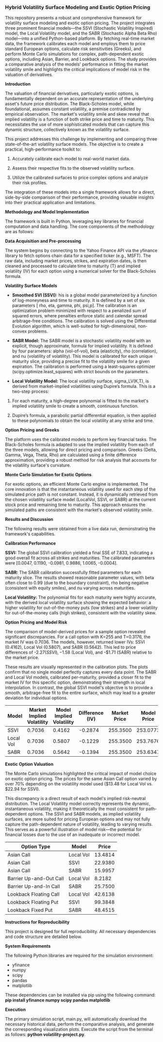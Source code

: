 ### **Hybrid Volatility Surface Modeling and Exotic Option Pricing**

This repository presents a robust and comprehensive framework for volatility surface modeling and exotic option pricing. The project integrates three prominent financial models—the SSVI (Stochastic Volatility Inspired) model, the Local Volatility model, and the SABR (Stochastic Alpha Beta Rho) model—into a unified Python-based platform. By fetching real-time market data, the framework calibrates each model and employs them to price standard European options, calculate risk sensitivities (Greeks), and perform Monte Carlo simulations for complex, path-dependent exotic options, including Asian, Barrier, and Lookback options. The study provides a comparative analysis of the models' performance in fitting the market volatility smile and highlights the critical implications of model risk in the valuation of derivatives. 

**Introduction**

The valuation of financial derivatives, particularly exotic options, is fundamentally dependent on an accurate representation of the underlying asset's future price distribution. The Black-Scholes model, while foundational, assumes constant volatility, a premise contradicted by empirical observation. The market's volatility smile and skew reveal that implied volatility is a function of both strike price and time to maturity. This necessitates the use of more sophisticated models that can capture this dynamic structure, collectively known as the volatility surface.

This project addresses this challenge by implementing and comparing three state-of-the-art volatility surface models. The objective is to create a practical, high-performance toolkit to:

1. Accurately calibrate each model to real-world market data.

2. Assess their respective fits to the observed volatility surface.

3. Utilize the calibrated surfaces to price complex options and analyze their risk profiles.

The integration of these models into a single framework allows for a direct, side-by-side comparison of their performance, providing valuable insights into their practical application and limitations.

**Methodology and Model Implementation**

The framework is built in Python, leveraging key libraries for financial computation and data handling. The core components of the methodology are as follows:

**Data Acquisition and Pre-processing**

The system begins by connecting to the Yahoo Finance API via the yfinance library to fetch options chain data for a specified ticker (e.g., MSFT). The raw data, including market prices, strikes, and expiration dates, is then cleaned and processed to calculate time to maturity (T) and implied volatility (IV) for each option using a numerical solver for the Black-Scholes formula.

**Volatility Surface Models**

* **Smoothed SVI (SSVI):** his is a global model parameterized by a function of log-moneyness and time to maturity. It is defined by a set of six parameters [
rho,
eta,
gamma,
phi,
psi,p]. The calibration is an optimization problem minimized with respect to a penalized sum of squared errors, where penalties enforce static and calendar spread arbitrage-free conditions. The calibration is solved using the Differential Evolution algorithm, which is well-suited for high-dimensional, non-convex problems.

* **SABR Model:** The SABR model is a stochastic volatility model with an explicit, though approximate, formula for implied volatility. It is defined by four parameters: alpha (vol-of-vol), beta (elasticity), rho (correlation), and nu (volatility of volatility). This model is calibrated for each unique maturity slice, providing a precise fit to the volatility smile for a given expiration. The calibration is performed using a least-squares optimizer (scipy.optimize.least_squares) with strict bounds on the parameters.

* **Local Volatility Model:** The local volatility surface, 
sigma_LV(K,T), is derived from market-implied volatilities using Dupire’s formula. This is a two-step process:

1. For each maturity, a high-degree polynomial is fitted to the market's implied volatility smile to create a smooth, continuous function.

2. Dupire’s formula, a parabolic partial differential equation, is then applied to these polynomials to obtain the local volatility at any strike and time.

**Option Pricing and Greeks** 

The platform uses the calibrated models to perform key financial tasks. The Black-Scholes formula is adapted to use the implied volatility from each of the three models, allowing for direct pricing and comparison. Greeks (Delta, Gamma, Vega, Theta, Rho) are calculated using a finite difference approximation, providing a robust method for risk analysis that accounts for the volatility surface's curvature.

**Monte Carlo Simulation for Exotic Options**

For exotic options, an efficient Monte Carlo engine is implemented. The core innovation is that the instantaneous volatility used for each step of the simulated price path is not constant. Instead, it is dynamically retrieved from the chosen volatility surface model (LocalVol, SSVI, or SABR) at the current stock price and remaining time to maturity. This approach ensures the simulated paths are consistent with the market's observed volatility smile.

**Results and Discussion**

The following results were obtained from a live data run, demonstrating the framework's capabilities.

**Calibration Performance**

**SSVI:** The global SSVI calibration yielded a final SSE of 7.833, indicating a good overall fit across all strikes and maturities. The calibrated parameters were [0.0047, 0.1190, -0.0981, 0.9886, 1.0065, -0.0004].

**SABR:** The SABR calibration successfully fitted parameters for each maturity slice. The results showed reasonable parameter values, with beta often close to 0.99 (due to the boundary constraint), rho being negative (consistent with equity smiles), and nu varying across maturities.

**Local Volatility:** The polynomial fits for each maturity were highly accurate, with the derived local volatility surface showing the expected behavior: a higher volatility for out-of-the-money puts (low strikes) and a lower volatility for out-of-the-money calls (high strikes), consistent with the volatility skew.

**Option Pricing and Model Risk**

The comparison of model-derived prices for a sample option revealed significant discrepancies. For a call option with K=255 and T=0.3176, the market IV was 0.7036. The models, however, returned lower IVs: SSVI (0.4162), Local Vol (0.5807), and SABR (0.5642). This led to price differences of -$2.27 (SSVI), -$1.58 (Local Vol), and -$1.71 (SABR) relative to the market price.

These results are visually represented in the calibration plots.  The plots confirm that no single model perfectly captures every data point. The SABR and Local Vol models, calibrated per-maturity, provided a closer fit to the market IV for this specific option, demonstrating their strength in local interpolation. In contrast, the global SSVI model's objective is to provide a smooth, arbitrage-free fit to the entire surface, which may lead to a greater deviation for individual options.

| Model | Market Implied Volatility | Model Implied Volatility | Difference (IV) | Market Price | Model Price | Difference (Price) |
|---|---|---|---|---|---|---|
| SSVI | 0.7036 | 0.4162 | -0.2874 | 255.3500 | 253.0773 | -2.2727 |
| Local Vol | 0.7036 | 0.5807 | -0.1229 | 255.3500 | 253.7676 | -1.5824 |
| SABR | 0.7036 | 0.5642 | -0.1394 | 255.3500 | 253.6347 | -1.7153 |

**Exotic Option Valuation**

The Monte Carlo simulations highlighted the critical impact of model choice on exotic option pricing. The prices for the same Asian Call option varied by over 70% depending on the volatility model used ($13.48 for Local Vol vs. $22.94 for SSVI).

This discrepancy is a direct result of each model's implied risk-neutral distribution. The Local Volatility model correctly represents the dynamic, instantaneous volatility, making it theoretically the most consistent for path-dependent options. The SSVI and SABR models, as implied volatility surfaces, are more suited for pricing European options and may not fully capture the path-dependent nature of volatility, leading to varying results. This serves as a powerful illustration of model risk—the potential for financial losses due to the use of an inadequate or incorrect model.

| Option Type | Model | Price |
|---|---|---|
| Asian Call | Local Vol | 13.4814 |
| Asian Call | SSVI | 22.9380 |
| Asian Call | SABR | 15.9957 |
| Barrier Up-and-Out Call | Local Vol | 8.2182 |
| Barrier Up-and-In Call | SABR | 25.7500 |
| Lookback Floating Call | Local Vol | 42.6138 |
| Lookback Floating Put | SSVI | 99.3848 |
| Lookback Fixed Put | SABR | 48.4515 |

**Instructions for Reproducibility**

This project is designed for full reproducibility. All necessary dependencies and code structure are detailed below.

**System Requirements**

The following Python libraries are required for the simulation environment:

* yfinance
* numpy
* scipy
* pandas
* matplotlib

These dependencies can be installed via pip using the following command: **pip install yfinance numpy scipy pandas matplotlib**

**Execution**

The primary simulation script, main.py, will automatically download the necessary historical data, perform the comparative analysis, and generate the corresponding visualization plots. Execute the script from the terminal as follows: **python volatility-project.py**.

